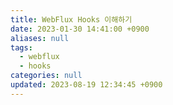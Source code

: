 ```yaml
---
title: WebFlux Hooks 이해하기
date: 2023-01-30 14:41:00 +0900
aliases: null
tags:
  - webflux
  - hooks
categories: null
updated: 2023-08-19 12:34:45 +0900
---
```

